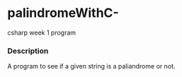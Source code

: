 # palindromeWithC-
csharp week 1 program

### Description
A program to see if a given string is a paliandrome or not. 
